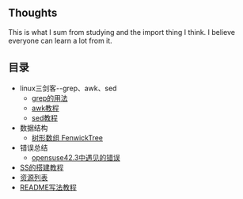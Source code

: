 ## Thoughts
This is what I sum from studying and the import thing I think. I believe everyone can learn a lot from it.

## 目录
- linux三剑客--grep、awk、sed
  - [grep的用法](https://github.com/chentianba/notebook/blob/master/grep/README.md)
  - [awk教程]()
  - [sed教程]()
- 数据结构
  - [树形数组 FenwickTree](https://github.com/chentianba/notebook/blob/master/data_structure/README.md#%E6%A0%91%E5%BD%A2%E6%95%B0%E7%BB%84Fenwicktree)
- 错误总结
  - [opensuse42.3中遇见的错误](https://github.com/chentianba/notebook/blob/master/errors/opensuse42.3/README.md)
- [SS的搭建教程](https://github.com/chentianba/notebook/blob/master/SS/README.md)
- [资源列表](https://github.com/chentianba/notebook/blob/master/resource.md)
- [README写法教程](https://github.com/chentianba/notebook/blob/master/readme_tutorial.md)
